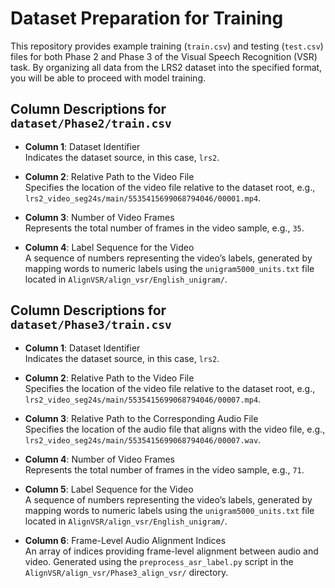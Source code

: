 
# Dataset Preparation for Training

This repository provides example training (`train.csv`) and testing (`test.csv`) files for both Phase 2 and Phase 3 of the Visual Speech Recognition (VSR) task. By organizing all data from the LRS2 dataset into the specified format, you will be able to proceed with model training.

## Column Descriptions for `dataset/Phase2/train.csv`
- **Column 1**: Dataset Identifier  
  Indicates the dataset source, in this case, `lrs2`.

- **Column 2**: Relative Path to the Video File  
  Specifies the location of the video file relative to the dataset root, e.g., `lrs2_video_seg24s/main/5535415699068794046/00001.mp4`.

- **Column 3**: Number of Video Frames  
  Represents the total number of frames in the video sample, e.g., `35`.

- **Column 4**: Label Sequence for the Video  
  A sequence of numbers representing the video’s labels, generated by mapping words to numeric labels using the `unigram5000_units.txt` file located in `AlignVSR/align_vsr/English_unigram/`.


## Column Descriptions for `dataset/Phase3/train.csv`

- **Column 1**: Dataset Identifier  
  Indicates the dataset source, in this case, `lrs2`.

- **Column 2**: Relative Path to the Video File  
  Specifies the location of the video file relative to the dataset root, e.g., `lrs2_video_seg24s/main/5535415699068794046/00007.mp4`.

- **Column 3**: Relative Path to the Corresponding Audio File  
  Specifies the location of the audio file that aligns with the video file, e.g., `lrs2_video_seg24s/main/5535415699068794046/00007.wav`.

- **Column 4**: Number of Video Frames  
  Represents the total number of frames in the video sample, e.g., `71`.

- **Column 5**: Label Sequence for the Video  
  A sequence of numbers representing the video’s labels, generated by mapping words to numeric labels using the `unigram5000_units.txt` file located in `AlignVSR/align_vsr/English_unigram/`.

- **Column 6**: Frame-Level Audio Alignment Indices  
  An array of indices providing frame-level alignment between audio and video. Generated using the `preprocess_asr_label.py` script in the `AlignVSR/align_vsr/Phase3_align_vsr/` directory.
